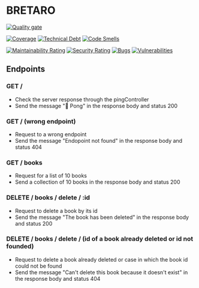 # BRETARO

[![Quality gate](https://sonarcloud.io/api/project_badges/quality_gate?project=caminolosada_BRETARO-Back)](https://sonarcloud.io/summary/new_code?id=caminolosada_BRETARO-Back)

[![Coverage](https://sonarcloud.io/api/project_badges/measure?project=caminolosada_BRETARO-Back&metric=coverage)](https://sonarcloud.io/summary/new_code?id=caminolosada_BRETARO-Back)
[![Technical Debt](https://sonarcloud.io/api/project_badges/measure?project=caminolosada_BRETARO-Back&metric=sqale_index)](https://sonarcloud.io/summary/new_code?id=caminolosada_BRETARO-Back)
[![Code Smells](https://sonarcloud.io/api/project_badges/measure?project=caminolosada_BRETARO-Back&metric=code_smells)](https://sonarcloud.io/summary/new_code?id=caminolosada_BRETARO-Back)

[![Maintainability Rating](https://sonarcloud.io/api/project_badges/measure?project=caminolosada_BRETARO-Back&metric=sqale_rating)](https://sonarcloud.io/summary/new_code?id=caminolosada_BRETARO-Back)
[![Security Rating](https://sonarcloud.io/api/project_badges/measure?project=caminolosada_BRETARO-Back&metric=security_rating)](https://sonarcloud.io/summary/new_code?id=caminolosada_BRETARO-Back)
[![Bugs](https://sonarcloud.io/api/project_badges/measure?project=caminolosada_BRETARO-Back&metric=bugs)](https://sonarcloud.io/summary/new_code?id=caminolosada_BRETARO-Back)
[![Vulnerabilities](https://sonarcloud.io/api/project_badges/measure?project=caminolosada_BRETARO-Back&metric=vulnerabilities)](https://sonarcloud.io/summary/new_code?id=caminolosada_BRETARO-Back)

## Endpoints

### GET /

- Check the server response through the pingController
- Send the message "🏓 Pong" in the response body and status 200

### GET / (wrong endpoint)

- Request to a wrong endpoint
- Send the message "Endopoint not found" in the response body and status 404

### GET / books

- Request for a list of 10 books
- Send a collection of 10 books in the response body and status 200

### DELETE / books / delete / :id

- Request to delete a book by its id
- Send the message "The book has been deleted" in the response body and status 200

### DELETE / books / delete / (id of a book already deleted or id not founded)

- Request to delete a book already deleted or case in which the book id could not be found
- Send the message "Can't delete this book because it doesn't exist" in the response body and status 404
